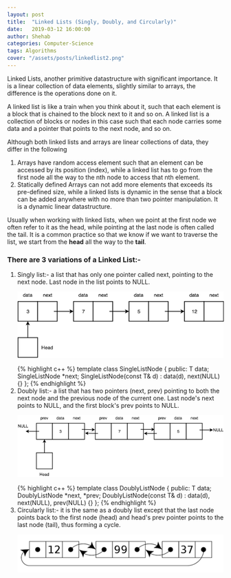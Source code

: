 ```yaml
---
layout: post
title:  "Linked Lists (Singly, Doubly, and Circularly)"
date:   2019-03-12 16:00:00
author: Shehab
categories: Computer-Science
tags: Algorithms
cover: "/assets/posts/linkedlist2.png"
---
```


Linked Lists, another primitive datastructure with significant importance. It is a linear collection of data elements, slightly similar to arrays, the difference is the operations done on it.

A linked list is like a train when you think about it, such that each element is a block that is chained to the block next to it and so on. A linked list is a collection of blocks or nodes in this case such that each node carries some data and a pointer that points to the next node, and so on.

Although both linked lists and arrays are linear collections of data, they differ in the following
<ol>
	<li>Arrays have random access element such that an element can be accessed by its position (index), while a linked list has to go from the first node all the way to the nth node to access that nth element.
	</li>
	<li>Statically defined Arrays can not add more elements that exceeds its pre-defined size, while a linked lists is dynamic in the sense that a block can be added anywhere with no more than two pointer manipulation. It is a dynamic linear datastructure.
	</li>
</ol>

Usually when working with linked lists, when we point at the first node we often refer to it as the head, while pointing at the last node is often called the tail. It is a common practice so that we know if we want to traverse the list, we start from the <strong>head</strong> all the way to the <strong>tail</strong>.


<h3>There are 3 variations of a Linked List:-</h3>
<ol>
	<li>Singly list:- a list that has only one pointer called <emp>next</emp>, pointing to the next node. Last node in the list points to NULL.
	</li>
<p align="center"><img src="/assets/posts/singlylist.png"></p>
{% highlight c++ %}
template <typename T>
class SingleListNode {
public:
	T data;
	SingleListNode *next;
	SingleListNode(const T& d) : data(d), next(NULL) {}
};
{% endhighlight %}
	<li>Doubly list:- a list that has two pointers <emp>(next, prev)</emp> pointing to both the next node and the previous node of the current one. Last node's <emp>next</emp> points to NULL, and the first block's <emp>prev</emp> points to NULL.
	</li>
<p align="center"><img src="/assets/posts/doublylist.png"></p>
{% highlight c++ %}
template<typename T>
class DoublyListNode {
public:
	T data;
	DoublyListNode *next, *prev;
	DoublyListNode(const T& d) : data(d), next(NULL), prev(NULL) {}
};
{% endhighlight %}
	<li>Circularly list:- it is the same as a doubly list except that the last node points back to the first node (head) and head's <emp>prev</emp> pointer points to the last node (tail), thus forming a cycle.
	</li>
<p align="center"><img src="/assets/posts/circularlylist.png"></p>
</ol>

<!-- <p align="center"><a href="https://github.com/ShehabMMohamed/Datastructures-And-Algorithms/blob/master/Data%20Structures/Stacks%20and%20Queues/Queues.h" target="_blank"> Linked List Implementation </a></p>
 -->
